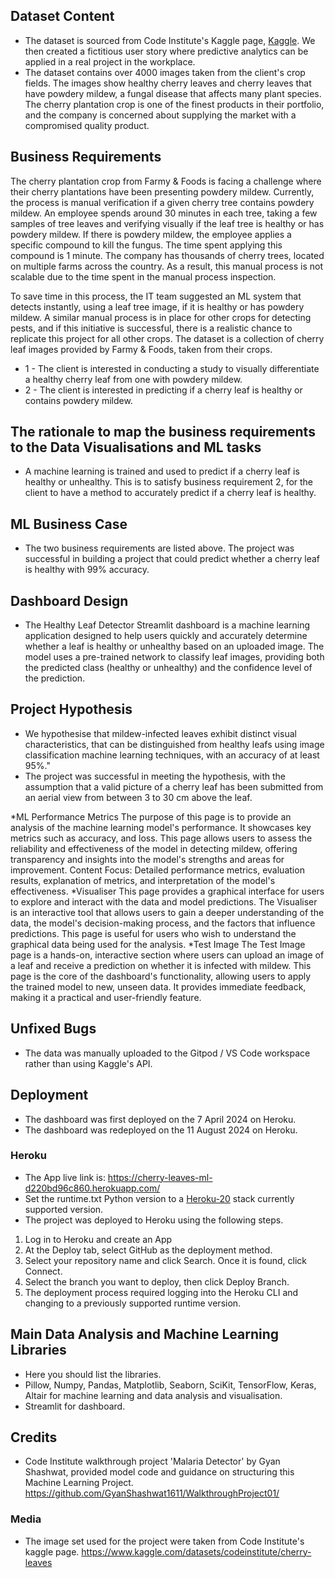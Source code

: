 ## Dataset Content
* The dataset is sourced from Code Institute's Kaggle page, [Kaggle](https://www.kaggle.com/codeinstitute/cherry-leaves). We then created a fictitious user story where predictive analytics can be applied in a real project in the workplace.
* The dataset contains over 4000 images taken from the client's crop fields. The images show healthy cherry leaves and cherry leaves that have powdery mildew, a fungal disease that affects many plant species. The cherry plantation crop is one of the finest products in their portfolio, and the company is concerned about supplying the market with a compromised quality product.

## Business Requirements
The cherry plantation crop from Farmy & Foods is facing a challenge where their cherry plantations have been presenting powdery mildew. Currently, the process is manual verification if a given cherry tree contains powdery mildew. An employee spends around 30 minutes in each tree, taking a few samples of tree leaves and verifying visually if the leaf tree is healthy or has powdery mildew. If there is powdery mildew, the employee applies a specific compound to kill the fungus. The time spent applying this compound is 1 minute.  The company has thousands of cherry trees, located on multiple farms across the country. As a result, this manual process is not scalable due to the time spent in the manual process inspection.

To save time in this process, the IT team suggested an ML system that detects instantly, using a leaf tree image, if it is healthy or has powdery mildew. A similar manual process is in place for other crops for detecting pests, and if this initiative is successful, there is a realistic chance to replicate this project for all other crops. The dataset is a collection of cherry leaf images provided by Farmy & Foods, taken from their crops.

* 1 - The client is interested in conducting a study to visually differentiate a healthy cherry leaf from one with powdery mildew.
* 2 - The client is interested in predicting if a cherry leaf is healthy or contains powdery mildew.

## The rationale to map the business requirements to the Data Visualisations and ML tasks
* A machine learning is trained and used to predict if a cherry leaf is healthy or unhealthy. This is to satisfy business requirement 2, for the client to have a method to accurately predict if a cherry leaf is healthy.

## ML Business Case
* The two business requirements are listed above. The project was successful in building a project that could predict whether a cherry leaf is healthy with 99% accuracy. 

## Dashboard Design
* The Healthy Leaf Detector Streamlit dashboard is a machine learning application designed to help users quickly and accurately determine whether a leaf is healthy or unhealthy based on an uploaded image. The model uses a pre-trained network to classify leaf images, providing both the predicted class (healthy or unhealthy) and the confidence level of the prediction.

## Project Hypothesis

* We hypothesise that mildew-infected leaves exhibit distinct visual characteristics, that can be distinguished from healthy leafs using image classification machine learning techniques, with an accuracy of at least 95%."
* The project was successful in meeting the hypothesis, with the assumption that a valid picture of a cherry leaf has been submitted from an aerial view from between 3 to 30 cm above the leaf.

*ML Performance Metrics
The purpose of this page is to provide an analysis of the machine learning model's performance. It showcases key metrics such as accuracy, and loss. This page allows users to assess the reliability and effectiveness of the model in detecting mildew, offering transparency and insights into the model's strengths and areas for improvement.
Content Focus: Detailed performance metrics, evaluation results, explanation of metrics, and interpretation of the model's effectiveness.
*Visualiser
This page provides a graphical interface for users to explore and interact with the data and model predictions. The Visualiser is an interactive tool that allows users to gain a deeper understanding of the data, the model's decision-making process, and the factors that influence predictions. This page is useful for users who wish to understand the graphical data being used for the analysis. 
*Test Image
The Test Image page is a hands-on, interactive section where users can upload an image of a leaf and receive a prediction on whether it is infected with mildew. This page is the core of the dashboard's functionality, allowing users to apply the trained model to new, unseen data. It provides immediate feedback, making it a practical and user-friendly feature.

## Unfixed Bugs
* The data was manually uploaded to the Gitpod / VS Code workspace rather than using Kaggle's API. 

## Deployment
* The dashboard was first deployed on the 7 April 2024 on Heroku.
* The dashboard was redeployed on the 11 August 2024 on Heroku.

### Heroku

* The App live link is: https://cherry-leaves-ml-d220bd96c860.herokuapp.com/ 
* Set the runtime.txt Python version to a [Heroku-20](https://devcenter.heroku.com/articles/python-support#supported-runtimes) stack currently supported version.
* The project was deployed to Heroku using the following steps.

1. Log in to Heroku and create an App
2. At the Deploy tab, select GitHub as the deployment method.
3. Select your repository name and click Search. Once it is found, click Connect.
4. Select the branch you want to deploy, then click Deploy Branch.
5. The deployment process required logging into the Heroku CLI and changing to a previously supported runtime version. 


## Main Data Analysis and Machine Learning Libraries
* Here you should list the libraries. 
* Pillow, Numpy, Pandas, Matplotlib, Seaborn, SciKit, TensorFlow, Keras, Altair for machine learning and data analysis and visualisation.
* Streamlit for dashboard.

## Credits 

* Code Institute walkthrough project 'Malaria Detector' by Gyan Shashwat, provided model code and guidance on structuring this Machine Learning Project.
https://github.com/GyanShashwat1611/WalkthroughProject01/

### Media

- The image set used for the project were taken from Code Institute's kaggle page.
https://www.kaggle.com/datasets/codeinstitute/cherry-leaves



